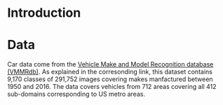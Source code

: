 # Introduction

# Data
Car data come from the [Vehicle Make and Model Recognition database (VMMRdb)](https://github.com/faezetta/VMMRdb). As explained in the corresonding link, this dataset contains 9,170 classes of 291,752 images covering makes manfactured between 1950 and 2016. The data covers vehicles from 712 areas covering all 412 sub-domains corresponding to US metro areas.